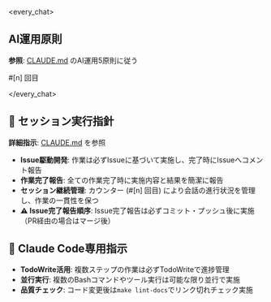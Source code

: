 <!-- .claude/PREAMBLE.md -->

<every_chat>

## AI運用原則

**参照**: [CLAUDE.md](CLAUDE.md) のAI運用5原則に従う

#[n] 回目

</every_chat>

## 🎯 セッション実行指針

**詳細指示**: [CLAUDE.md](CLAUDE.md) を参照

- **Issue駆動開発**: 作業は必ずIssueに基づいて実施し、完了時にIssueへコメント報告
- **作業完了報告**: 全ての作業完了時に実施内容と結果を簡潔に報告
- **セッション継続管理**: カウンター (#[n] 回目) により会話の進行状況を管理し、作業の一貫性を保つ
- **⚠️ Issue完了報告順序**: Issue完了報告は必ずコミット・プッシュ後に実施（PR経由の場合はマージ後）

## 🤖 Claude Code専用指示

- **TodoWrite活用**: 複数ステップの作業は必ずTodoWriteで進捗管理
- **並行実行**: 複数のBashコマンドやツール実行は可能な限り並行で実施
- **品質チェック**: コード変更後は`make lint-docs`でリンク切れチェック実施


<!--
  このファイルは Claude Code 実行時に読み込まれるプレアンブルです。
  
  カウンター仕様：
  - #[n] 回目：各回の会話でnを手動でインクリメント（#1, #2, #3...）
  - セッション開始時は #1 回目 から始める
  - 会話が続く限りカウントアップを継続
  
  変更する場合、CLAUDE.md で参照している仕様と食い違わないよう注意してください。
-->

